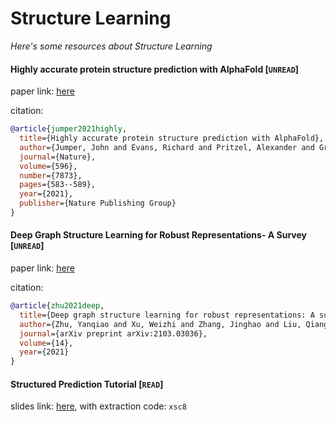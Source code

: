 # Structure Learning
*Here's some resources about Structure Learning*


#### Highly accurate protein structure prediction with AlphaFold [`UNREAD`]
paper link: [here](https://www.nature.com/articles/s41586-021-03819-2)

citation: 
```bibtex
@article{jumper2021highly,
  title={Highly accurate protein structure prediction with AlphaFold},
  author={Jumper, John and Evans, Richard and Pritzel, Alexander and Green, Tim and Figurnov, Michael and Ronneberger, Olaf and Tunyasuvunakool, Kathryn and Bates, Russ and {\v{Z}}{\'\i}dek, Augustin and Potapenko, Anna and others},
  journal={Nature},
  volume={596},
  number={7873},
  pages={583--589},
  year={2021},
  publisher={Nature Publishing Group}
}
```


#### Deep Graph Structure Learning for Robust Representations- A Survey [`UNREAD`]
paper link: [here](https://www.researchgate.net/profile/Yanqiao-Zhu/publication/349787551_Deep_Graph_Structure_Learning_for_Robust_Representations_A_Survey/links/6137188538818c2eaf885a3f/Deep-Graph-Structure-Learning-for-Robust-Representations-A-Survey.pdf)

citation: 
```bibtex
@article{zhu2021deep,
  title={Deep graph structure learning for robust representations: A survey},
  author={Zhu, Yanqiao and Xu, Weizhi and Zhang, Jinghao and Liu, Qiang and Wu, Shu and Wang, Liang},
  journal={arXiv preprint arXiv:2103.03036},
  volume={14},
  year={2021}
}
```


#### Structured Prediction Tutorial [`READ`]
slides link: [here](https://pan.baidu.com/s/1dMba8xYAzoo-OhW5QCpg2w), with extraction code: `xsc8`